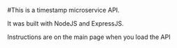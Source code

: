 #This is a timestamp microservice API. 

It was built with NodeJS and ExpressJS.

Instructions are on the main page when you load the API
